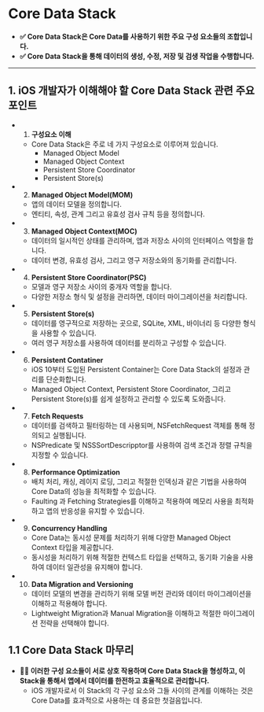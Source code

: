 # Core Data Stack

- **✅ Core Data Stack은 Core Data를 사용하기 위한 주요 구성 요소들의 조합입니다.**
- **✅ Core Data Stack을 통해 데이터의 생성, 수정, 저장 및 검생 작업을 수행합니다.**

---

## 1. iOS 개발자가 이해해야 할 Core Data Stack 관련 주요 포인트

- 1. **구성요소 이해**
    - Core Data Stack은 주로 네 가지 구성요소로 이루어져 있습니다.
        - Managed Object Model
        - Managed Object Context
        - Persistent Store Coordinator
        - Persistent Store(s)

- 2. **Managed Object Model(MOM)**
    - 앱의 데이터 모델을 정의합니다.
    - 엔티티, 속성, 관계 그리고 유효성 검사 규칙 등을 정의합니다.

- 3. **Managed Object Context(MOC)**
    - 데이터의 일시적인 상태를 관리하며, 앱과 저장소 사이의 인터페이스 역할을 합니다.
    - 데이터 변경, 유효성 검사, 그리고 영구 저장소와의 동기화를 관리합니다.

- 4. **Persistent Store Coordinator(PSC)**
    - 모델과 영구 저장소 사이의 중개자 역할을 합니다.
    - 다양한 저장소 형식 및 설정을 관리하면, 데이터 마이그레이션을 처리합니다.

- 5. **Persistent Store(s)** 
    - 데이터를 영구적으로 저장하는 곳으로, SQLite, XML, 바이너리 등 다양한 형식을 사용할 수 있습니다.
    - 여러 영구 저장소를 사용하여 데이터를 분리하고 구성할 수 있습니다.

- 6. **Persistent Contatiner**
    - iOS 10부터 도입된 Persistent Container는 Core Data Stack의 설정과 관리를 단순화합니다.
    - Managed Object Context, Persistent Store Coordinator, 그리고 Persistent Store(s)를 쉽게 설정하고 관리할 수 있도록 도와줍니다.

- 7. **Fetch Requests**
    - 데이터를 검색하고 필터링하는 데 사용되며, NSFetchRequest 객체를 통해 정의되고 실행됩니다.
    - NSPredicate 및 NSSSortDescripptor를 사용하여 검색 조건과 정렬 규칙을 지정할 수 있습니다.

- 8. **Performance Optimization**
    - 배치 처리, 캐싱, 레이지 로딩, 그리고 적절한 인덱싱과 같은 기법을 사용하여 Core Data의 성능을 최적화할 수 있습니다.
    - Faulting 과 Fetching Strategies를 이해하고 적용하여 메모리 사용을 최적화하고 앱의 반응성을 유지할 수 있습니다.

- 9. **Concurrency Handling**
    - Core Data는 동시성 문제를 처리하기 위해 다양한 Managed Object Context 타입을 제공합니다.
    - 동시성을 처리하기 위해 적절한 컨텍스트 타입을 선택하고, 동기화 기술을 사용하여 데이터 일관성을 유지해야 합니다.

- 10. **Data Migration and Versioning**
    - 데이터 모델의 변경을 관리하기 위해 모델 버전 관리와 데이터 마이그레이션을 이해하고 적용해야 합니다.
    - Lightweight Migration과 Manual Migration을 이해하고 적절한 마이그레이션 전략을 선택해야 합니다.

## 1.1 Core Data Stack 마무리

- **🙋‍♂️ 이러한 구성 요소들이 서로 상호 작용하며 Core Data Stack을 형성하고, 이 Stack을 통해서 앱에서 데이터를 한전하고 효율적으로 관리합니다.**
    - iOS 개발자로서 이 Stack의 각 구성 요소와 그들 사이의 관계를 이해하는 것은 Core Data를 효과적으로 사용하는 데 중요한 첫걸음입니다.
